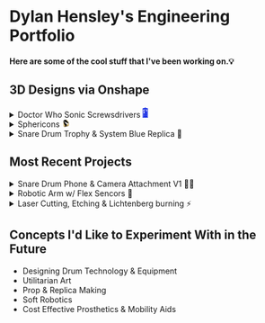 # Dylan Hensley's Engineering Portfolio
#### Here are some of the cool stuff that I've been working on.💡

## 3D Designs via Onshape

<details><summary>Doctor Who Sonic Screwsdrivers <img src="DrWhoTARDIS.png" width="10"></summary>
<img src="Doctor Who.png" width="900">
</details>
<details><summary>Sphericons <img src="Sphericon2.png" width="15"></summary>
<img src="Sphericons.png" width="900">
</details>
<details><summary>Snare Drum Trophy & System Blue Replica 🥁</summary>
<img src="Snare Drum.png" width="900">
</details>

## Most Recent Projects
<details><summary>Snare Drum Phone & Camera Attachment V1 📱🥁</summary>
<img src="Snare Attachment.png" width="500">
</details>
<details><summary>Robotic Arm w/ Flex Sencors 🦾</summary>
<img src="Robotic Arm.png" width="500">
</details>
<details><summary>Laser Cutting, Etching & Lichtenberg burning ⚡</summary>
<img src="Laser Cutter.jpg" width="750">
</details>

## Concepts I'd Like to Experiment With in the Future

- Designing Drum Technology & Equipment
- Utilitarian Art
- Prop & Replica Making
- Soft Robotics
- Cost Effective Prosthetics & Mobility Aids
